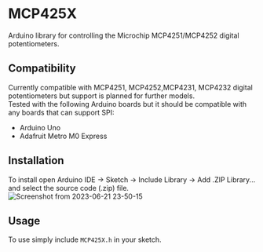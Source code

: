 # MCP425X
Arduino library for controlling the Microchip MCP4251/MCP4252 digital potentiometers.

## Compatibility
Currently compatible with MCP4251, MCP4252,MCP4231, MCP4232 digital potentiometers but support is planned for further models.  
Tested with the following Arduino boards but it should be compatible with any boards that can support SPI:
- Arduino Uno
- Adafruit Metro M0 Express

## Installation
To install open Arduino IDE -> Sketch -> Include Library -> Add .ZIP Library... and select the source code (.zip) file.
![Screenshot from 2023-06-21 23-50-15](https://github.com/TheRealGlumfish/MCP425X/assets/65093316/7a4e6952-93fb-4726-a5bc-74aa176416c5)

## Usage
To use simply include `MCP425X.h` in your sketch.
